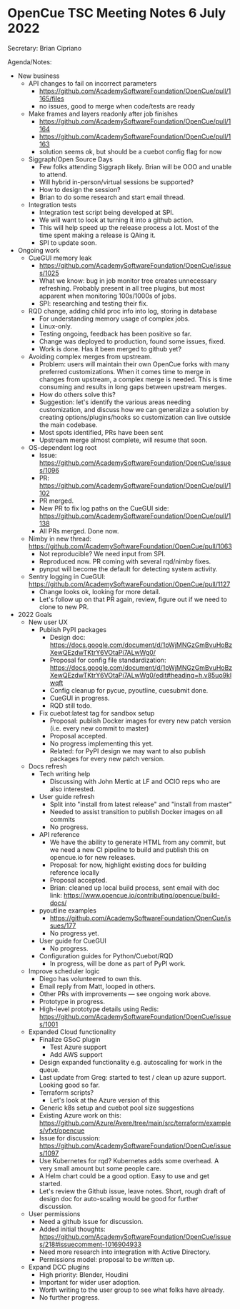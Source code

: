 # OpenCue TSC Meeting Notes 6 July 2022

Secretary: Brian Cipriano

Agenda/Notes:

* New business
    * API changes to fail on incorrect parameters
        * https://github.com/AcademySoftwareFoundation/OpenCue/pull/1165/files
        * no issues, good to merge when code/tests are ready
    * Make frames and layers readonly after job finishes
        * https://github.com/AcademySoftwareFoundation/OpenCue/pull/1164
        * https://github.com/AcademySoftwareFoundation/OpenCue/pull/1163
        * solution seems ok, but should be a cuebot config flag for now
    * Siggraph/Open Source Days
        * Few folks attending Siggraph likely. Brian will be OOO and unable to attend.
        * Will hybrid in-person/virtual sessions be supported?
        * How to design the session?
        * Brian to do some research and start email thread.
    * Integration tests
        * Integration test script being developed at SPI.
        * We will want to look at turning it into a github action.
        * This will help speed up the release process a lot. Most of the time spent making a release is QAing it.
        * SPI to update soon.
* Ongoing work
    * CueGUI memory leak
        * https://github.com/AcademySoftwareFoundation/OpenCue/issues/1025
        * What we know: bug in job monitor tree creates unnecessary refreshing. Probably present in all tree plugins,
          but most apparent when monitoring 100s/1000s of jobs.
        * SPI: researching and testing their fix.
    * RQD change, adding child proc info into log, storing in database
        * For understanding memory usage of complex jobs.
        * Linux-only.
        * Testing ongoing, feedback has been positive so far.
        * Change was deployed to production, found some issues, fixed.
        * Work is done. Has it been merged to github yet?
    * Avoiding complex merges from upstream.
        * Problem: users will maintain their own OpenCue forks with many preferred customizations. When it comes time to
          merge in changes from upstream, a complex merge is needed. This is time consuming and results in long gaps
          between upstream merges.
        * How do others solve this?
        * Suggestion: let's identify the various areas needing customization, and discuss how we can generalize a
          solution by creating options/plugins/hooks so customization can live outside the main codebase.
        * Most spots identified, PRs have been sent
        * Upstream merge almost complete, will resume that soon.
    * OS-dependent log root
        * Issue: https://github.com/AcademySoftwareFoundation/OpenCue/issues/1096
        * PR: https://github.com/AcademySoftwareFoundation/OpenCue/pull/1102
        * PR merged.
        * New PR to fix log paths on the CueGUI side: https://github.com/AcademySoftwareFoundation/OpenCue/pull/1138
        * All PRs merged. Done now.
    * Nimby in new thread: https://github.com/AcademySoftwareFoundation/OpenCue/pull/1063
        * Not reproducible? We need input from SPI.
        * Reproduced now. PR coming with several rqd/nimby fixes.
        * pynput will become the default for detecting system activity.
    * Sentry logging in CueGUI: https://github.com/AcademySoftwareFoundation/OpenCue/pull/1127
        * Change looks ok, looking for more detail.
        * Let's follow up on that PR again, review, figure out if we need to clone to new PR.
* 2022 Goals
    * New user UX
        * Publish PyPI packages
            * Design doc: https://docs.google.com/document/d/1pWjMNGzGmBvuHoBzXewQEzdwTKtrY6VOtaPi7ALwWg0/
            * Proposal for config file
              standardization: https://docs.google.com/document/d/1pWjMNGzGmBvuHoBzXewQEzdwTKtrY6VOtaPi7ALwWg0/edit#heading=h.v85uo9klwqft
            * Config cleanup for pycue, pyoutline, cuesubmit done.
            * CueGUI in progress.
            * RQD still todo.
        * Fix cuebot:latest tag for sandbox setup
            * Proposal: publish Docker images for every new patch version (i.e. every new commit to master)
            * Proposal accepted.
            * No progress implementing this yet.
            * Related: for PyPI design we may want to also publish packages for every new patch version.
    * Docs refresh
        * Tech writing help
            * Discussing with John Mertic at LF and OCIO reps who are also interested.
        * User guide refresh
            * Split into "install from latest release" and "install from master"
            * Needed to assist transition to publish Docker images on all commits
            * No progress.
        * API reference
            * We have the ability to generate HTML from any commit, but we need a new CI pipeline to build and publish
              this on opencue.io for new releases.
            * Proposal: for now, highlight existing docs for building reference locally
            * Proposal accepted.
            * Brian: cleaned up local build process, sent email with doc
              link: https://www.opencue.io/contributing/opencue/build-docs/
        * pyoutline examples
            * https://github.com/AcademySoftwareFoundation/OpenCue/issues/177
            * No progress yet.
        * User guide for CueGUI
            * No progress.
        * Configuration guides for Python/Cuebot/RQD
            * In progress, will be done as part of PyPI work.
    * Improve scheduler logic
        * Diego has volunteered to own this.
        * Email reply from Matt, looped in others.
        * Other PRs with improvements — see ongoing work above.
        * Prototype in progress.
        * High-level prototype details using Redis: https://github.com/AcademySoftwareFoundation/OpenCue/issues/1001
    * Expanded Cloud functionality
        * Finalize GSoC plugin
            * Test Azure support
            * Add AWS support
        * Design expanded functionality e.g. autoscaling for work in the queue.
        * Last update from Greg: started to test / clean up azure support. Looking good so far.
        * Terraform scripts?
            * Let's look at the Azure version of this
        * Generic k8s setup and cuebot pool size suggestions
        * Existing Azure work on this: https://github.com/Azure/Avere/tree/main/src/terraform/examples/vfxt/opencue
        * Issue for discussion: https://github.com/AcademySoftwareFoundation/OpenCue/issues/1097
        * Use Kubernetes for rqd? Kubernetes adds some overhead. A very small amount but some people care.
        * A Helm chart could be a good option. Easy to use and get started.
        * Let's review the Github issue, leave notes. Short, rough draft of design doc for auto-scaling would be good
          for further discussion.
    * User permissions
        * Need a github issue for discussion.
        * Added initial
          thoughts: https://github.com/AcademySoftwareFoundation/OpenCue/issues/218#issuecomment-1016904933
        * Need more research into integration with Active Directory.
        * Permissions model: proposal to be written up.
    * Expand DCC plugins
        * High priority: Blender, Houdini
        * Important for wider user adoption.
        * Worth writing to the user group to see what folks have already.
        * No further progress.
